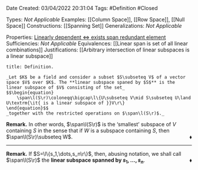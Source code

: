 <br />
<br />

Date Created: 03/04/2022 20:31:04
Tags: #Definition #Closed

Types: _Not Applicable_
Examples: [[Column Space]], [[Row Space]], [[Null Space]]
Constructions: [[Spanning Set]]
Generalizations: _Not Applicable_

Properties: [Linearly dependent $\Leftrightarrow$ exists span redundant element](Linearly%20dependent%20iff%20exists%20span%20redundant%20element.md)
Sufficiencies: _Not Applicable_
Equivalences: [[Linear span is set of all linear combinations]]
Justifications: [[Arbitrary intersection of linear subspaces is a linear subspace]]

``` ad-Definition
title: Definition.

_Let $K$ be a field and consider a subset $S\subseteq V$ of a vector space $V$ over $K$. The **linear subspace spaned by $S$** is the linear subspace of $V$ consisting of the set_
$$\begin{equation}
    \span\l(S\r)\coloneqq\bigcap\l\{U\subseteq V\mid S\subseteq U\land U\textrm{\it{ is a linear subspace of }}V\r\}
\end{equation}$$
_together with the restricted operations on $\span\l(S\r)$._

```

**Remark.** In other words, $\span\l(S\r)$ is the $\textrm{`}$smallest$\textrm{'}$ subspace of $V$ containing $S$ in the sense that if $W$ is a subspace containing $S$, then $\span\l(S\r)\subseteq W$.<span style="float:right;">$\blacklozenge$</span>

---

**Remark.** If $S=\l\{s_1,\dots,s_n\r\}$, then, abusing notation, we shall call $\span\l(S\r)$ the **linear subspace spanned by $s_1,\dots,s_n$**.<span style="float:right;">$\blacklozenge$</span>

